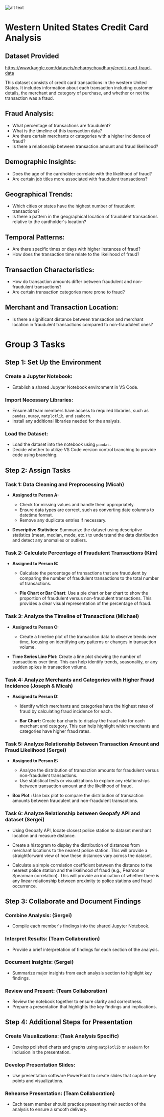 ![alt text](Credit_Card_Fraud_Analysis-Team3-/Project1_ReadME_graphic.png)

# Western United States Credit Card Analysis

## Dataset Provided

https://www.kaggle.com/datasets/neharoychoudhury/credit-card-fraud-data

This dataset consists of credit card transactions in the western United States. It includes information about each transaction including customer details, the merchant and category of purchase, and whether or not the transaction was a fraud.

## Fraud Analysis:

- What percentage of transactions are fraudulent?
- What is the timeline of this transaction data? 
- Are there certain merchants or categories with a higher incidence of fraud?
- Is there a relationship between transaction amount and fraud likelihood?

## Demographic Insights:

- Does the age of the cardholder correlate with the likelihood of fraud?
- Are certain job titles more associated with fraudulent transactions?

## Geographical Trends:

- Which cities or states have the highest number of fraudulent transactions?
- Is there a pattern in the geographical location of fraudulent transactions relative to the cardholder's location?

## Temporal Patterns:

- Are there specific times or days with higher instances of fraud?
- How does the transaction time relate to the likelihood of fraud?

## Transaction Characteristics:

- How do transaction amounts differ between fraudulent and non-fraudulent transactions?
- Are certain transaction categories more prone to fraud?

## Merchant and Transaction Location:

- Is there a significant distance between transaction and merchant location in fraudulent transactions compared to non-fraudulent ones?


# Group 3 Tasks 

## Step 1: Set Up the Environment

### Create a Jupyter Notebook:

- Establish a shared Jupyter Notebook environment in VS Code. 

### Import Necessary Libraries:

- Ensure all team members have access to required libraries, such as `pandas`, `numpy`, `matplotlib`, and `seaborn`.
- Install any additional libraries needed for the analysis.

### Load the Dataset:

- Load the dataset into the notebook using `pandas`.
- Decide whether to utilize VS Code version control branching to provide code using branching. 

## Step 2: Assign Tasks

### Task 1: Data Cleaning and Preprocessing (Micah)

- **Assigned to Person A:**
  - Check for missing values and handle them appropriately.
  - Ensure data types are correct, such as converting date columns to datetime format.
  - Remove any duplicate entries if necessary.

- **Descriptive Statistics:** Summarize the dataset using descriptive statistics (mean, median, mode, etc.) to understand the data distribution and detect any anomalies or outliers.

### Task 2: Calculate Percentage of Fraudulent Transactions (Kim)

- **Assigned to Person B:**
  - Calculate the percentage of transactions that are fraudulent by comparing the number of fraudulent transactions to the total number of transactions.

  - **Pie Chart or Bar Chart:** Use a pie chart or bar chart to show the proportion of fraudulent versus non-fraudulent transactions. This provides a clear visual representation of the percentage of fraud.

### Task 3: Analyze the Timeline of Transactions (Michael)

- **Assigned to Person C:**
  - Create a timeline plot of the transaction data to observe trends over time, focusing on identifying any patterns or changes in transaction volume.
  
- **Time Series Line Plot:** Create a line plot showing the number of transactions over time. This can help identify trends, seasonality, or any sudden spikes in transaction volume.

### Task 4: Analyze Merchants and Categories with Higher Fraud Incidence (Joseph & Micah)

- **Assigned to Person D:**
  - Identify which merchants and categories have the highest rates of fraud by calculating fraud incidence for each.

  - **Bar Chart:** Create bar charts to display the fraud rate for each merchant and category. This can help highlight which merchants and categories have higher fraud rates.

### Task 5: Analyze Relationship Between Transaction Amount and Fraud Likelihood (Sergei)

- **Assigned to Person E:**
  - Analyze the distribution of transaction amounts for fraudulent versus non-fraudulent transactions.
  - Use statistical tests or visualizations to explore any relationships between transaction amount and the likelihood of fraud.

- **Box Plot :** Use box plot to compare the distribution of transaction amounts between fraudulent and non-fraudulent transactions. 

### Task 6: Analyze Relationship between Geopafy API and dataset (Sergei)

  - Using Geopafy API, locate closest police station to dataset merchant location and measure distance. 

  - Create a histogram to display the distribution of distances from merchant locations to the nearest police station. This will provide a straightforward view of how these distances vary across the dataset.

- Calculate a simple correlation coefficient between the distance to the nearest police station and the likelihood of fraud (e.g., Pearson or Spearman correlation). This will provide an indication of whether there is any linear relationship between proximity to police stations and fraud occurrence.



## Step 3: Collaborate and Document Findings

### Combine Analysis: (Sergei)

- Compile each member's findings into the shared Jupyter Notebook.

### Interpret Results: (Team Collaboration)

- Provide a brief interpretation of findings for each section of the analysis.

### Document Insights: (Sergei)

- Summarize major insights from each analysis section to highlight key findings.

### Review and Present: (Team Collaboration)

- Review the notebook together to ensure clarity and correctness.
- Prepare a presentation that highlights the key findings and implications.

## Step 4: Additional Steps for Presentation

### Create Visualizations: (Task Analysis Specific)

- Develop polished charts and graphs using `matplotlib` or `seaborn` for inclusion in the presentation.

### Develop Presentation Slides:

- Use presentation software PowerPoint to create slides that capture key points and visualizations.

### Rehearse Presentation: (Team Collaboration)

- Each team member should practice presenting their section of the analysis to ensure a smooth delivery.


